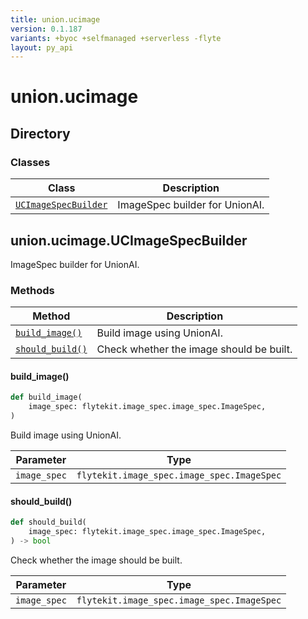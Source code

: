 ```yaml
---
title: union.ucimage
version: 0.1.187
variants: +byoc +selfmanaged +serverless -flyte
layout: py_api
---
```


# union.ucimage

## Directory

### Classes

| Class | Description |
|-|-|
| [`UCImageSpecBuilder`](.././union.ucimage#unionucimageucimagespecbuilder) | ImageSpec builder for UnionAI. |

## union.ucimage.UCImageSpecBuilder

ImageSpec builder for UnionAI.


### Methods

| Method | Description |
|-|-|
| [`build_image()`](#build_image) | Build image using UnionAI. |
| [`should_build()`](#should_build) | Check whether the image should be built. |


#### build_image()

```python
def build_image(
    image_spec: flytekit.image_spec.image_spec.ImageSpec,
)
```
Build image using UnionAI.


| Parameter | Type |
|-|-|
| `image_spec` | `flytekit.image_spec.image_spec.ImageSpec` |

#### should_build()

```python
def should_build(
    image_spec: flytekit.image_spec.image_spec.ImageSpec,
) -> bool
```
Check whether the image should be built.


| Parameter | Type |
|-|-|
| `image_spec` | `flytekit.image_spec.image_spec.ImageSpec` |

